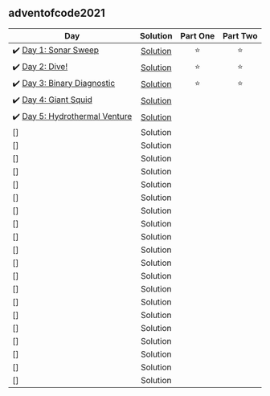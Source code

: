 ## adventofcode2021

| Day | Solution | Part One | Part Two | 
|---|:---:|:---:|:---:|
|✔️ [Day 1: Sonar Sweep](https://adventofcode.com/2021/day/1)           | [Solution](https://github.com/tvigg/adventofcode2021/tree/main/day1) | ⭐️ | ⭐️ |
|✔️ [Day 2: Dive!](https://adventofcode.com/2021/day/2)                 | [Solution](https://github.com/tvigg/adventofcode2021/tree/main/day2) | ⭐️ | ⭐️ |
|✔️ [Day 3: Binary Diagnostic](https://adventofcode.com/2021/day/3)     | [Solution](https://github.com/tvigg/adventofcode2021/tree/main/day3) | ⭐️ | ⭐️ |
|✔️ [Day 4: Giant Squid](https://adventofcode.com/2021/day/4)           | [Solution](https://github.com/tvigg/adventofcode2021/tree/main/day4) |  |  |
|✔️ [Day 5: Hydrothermal Venture](https://adventofcode.com/2021/day/5)  | [Solution](https://github.com/tvigg/adventofcode2021/tree/main/day5) |  |  |
| [] |  Solution  |  |  |
| [] |  Solution  |  |  |
| [] |  Solution  |  |  |
| [] |  Solution  |  |  |
| [] |  Solution  |  |  |
| [] |  Solution  |  |  |
| [] |  Solution  |  |  |
| [] |  Solution  |  |  |
| [] |  Solution  |  |  |
| [] |  Solution  |  |  |
| [] |  Solution  |  |  |
| [] |  Solution  |  |  |
| [] |  Solution  |  |  |
| [] |  Solution  |  |  |
| [] |  Solution  |  |  |
| [] |  Solution  |  |  |
| [] |  Solution  |  |  |
| [] |  Solution  |  |  |
| [] |  Solution  |  |  |
| [] |  Solution  |  |  |
